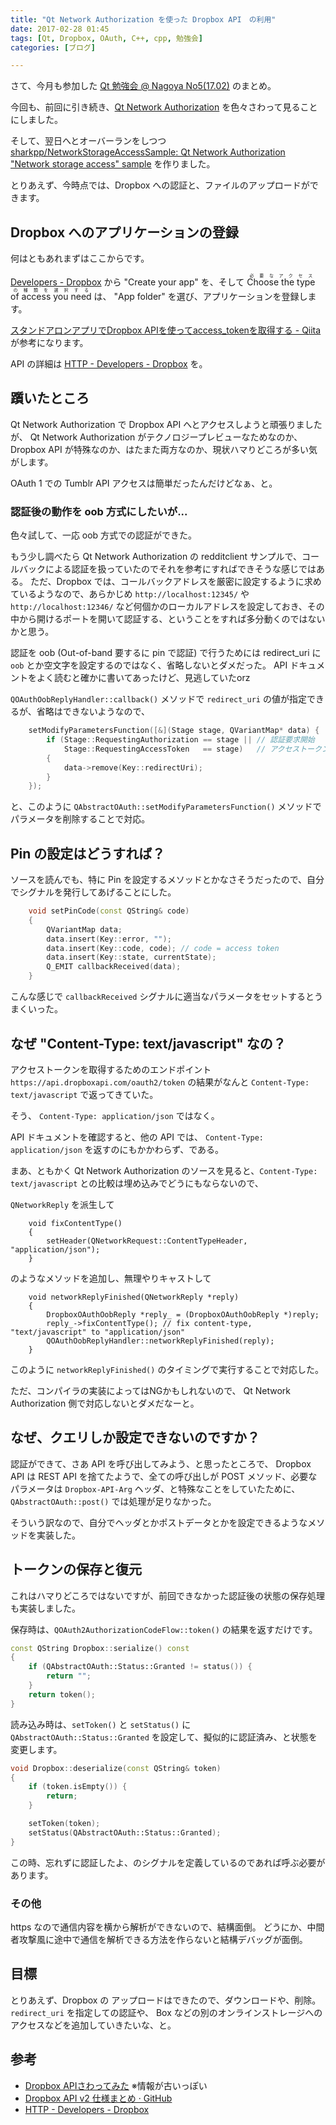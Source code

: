 ```yaml
---
title: "Qt Network Authorization を使った Dropbox API　の利用"
date: 2017-02-28 01:45
tags: [Qt, Dropbox, OAuth, C++, cpp, 勉強会]
categories: [ブログ]

---
```


さて、今月も参加した [Qt 勉強会 @ Nagoya No5(17.02)](https://qt-users.connpass.com/event/50191/) のまとめ。

今回も、前回に引き続き、[Qt Network Authorization](https://doc.qt.io/qt-5/qtnetworkauth-index.html) を色々さわって見ることにしました。

そして、翌日へとオーバーランをしつつ [sharkpp/NetworkStorageAccessSample: Qt Network Authorization "Network storage access" sample](https://github.com/sharkpp/NetworkStorageAccessSample) を作りました。

とりあえず、今時点では、Dropbox への認証と、ファイルのアップロードができます。

## Dropbox へのアプリケーションの登録

何はともあれまずはここからです。

[Developers - Dropbox](https://www.dropbox.com/developers) から "Create your app" を、そして <ruby><rb>Choose the type of access you need</rb><rp>(</rp><rt>必要なアクセスの種類を選択する</rt><rp>)</rp></ruby> は、 "App folder" を選び、アプリケーションを登録します。

[スタンドアロンアプリでDropbox APIを使ってaccess_tokenを取得する - Qiita](http://qiita.com/kz_morita/items/3ae70b10351a48a806eb) が参考になります。

API の詳細は [HTTP - Developers - Dropbox](https://www.dropbox.com/developers/documentation/http/documentation) を。

## 躓いたところ

Qt Network Authorization で Dropbox API へとアクセスしようと頑張りましたが、 Qt Network Authorization がテクノロジープレビューなためなのか、 Dropbox API が特殊なのか、はたまた両方なのか、現状ハマりどころが多い気がします。

OAuth 1 での Tumblr API アクセスは簡単だったんだけどなぁ、と。

### 認証後の動作を oob 方式にしたいが...

色々試して、一応 oob 方式での認証ができた。


もう少し調べたら Qt Network Authorization の redditclient サンプルで、コールバックによる認証を扱っていたのでそれを参考にすればできそうな感じではある。
ただ、Dropbox では、コールバックアドレスを厳密に設定するように求めているようなので、あらかじめ `http://localhost:12345/` や `http://localhost:12346/` など何個かのローカルアドレスを設定しておき、その中から開けるポートを開いて認証する、ということをすれば多分動くのではないかと思う。


認証を oob (Out-of-band 要するに pin で認証) で行うためには redirect_uri に `oob` とか空文字を設定するのではなく、省略しないとダメだった。
API ドキュメントをよく読むと確かに書いてあったけど、見逃していたorz

`QOAuthOobReplyHandler::callback()` メソッドで `redirect_uri` の値が指定できるが、省略はできないようなので、

```cpp
    setModifyParametersFunction([&](Stage stage, QVariantMap* data) {
        if (Stage::RequestingAuthorization == stage || // 認証要求開始
            Stage::RequestingAccessToken   == stage)   // アクセストークン要求開始
        {
            data->remove(Key::redirectUri);
        }
    });
```

と、このように `QAbstractOAuth::setModifyParametersFunction()` メソッドでパラメータを削除することで対応。

## Pin の設定はどうすれば？

ソースを読んでも、特に Pin を設定するメソッドとかなさそうだったので、自分でシグナルを発行してあげることにした。

```cpp
    void setPinCode(const QString& code)
    {
        QVariantMap data;
        data.insert(Key::error, "");
        data.insert(Key::code, code); // code = access token
        data.insert(Key::state, currentState);
        Q_EMIT callbackReceived(data);
    }
```

こんな感じで `callbackReceived` シグナルに適当なパラメータをセットするとうまくいった。

## なぜ "Content-Type: text/javascript" なの？

アクセストークンを取得するためのエンドポイント `https://api.dropboxapi.com/oauth2/token` の結果がなんと `Content-Type: text/javascript` で返ってきていた。

そう、 `Content-Type: application/json` ではなく。

API ドキュメントを確認すると、他の API では、 `Content-Type: application/json` を返すのにもかかわらず、である。

まあ、ともかく Qt Network Authorization のソースを見ると、`Content-Type: text/javascript` との比較は埋め込みでどうにもならないので、

`QNetworkReply` を派生して

```
    void fixContentType()
    {
        setHeader(QNetworkRequest::ContentTypeHeader, "application/json");
    }
```

のようなメソッドを追加し、無理やりキャストして

```
    void networkReplyFinished(QNetworkReply *reply)
    {
        DropboxOAuthOobReply *reply_ = (DropboxOAuthOobReply *)reply;
        reply_->fixContentType(); // fix content-type, "text/javascript" to "application/json"
        QOAuthOobReplyHandler::networkReplyFinished(reply);
    }
```

このように `networkReplyFinished()` のタイミングで実行することで対応した。

ただ、コンパイラの実装によってはNGかもしれないので、 Qt Network Authorization 側で対応しないとダメだなーと。

## なぜ、クエリしか設定できないのですか？

認証ができて、さあ API を呼び出してみよう、と思ったところで、 Dropbox API は REST API を捨てたようで、全ての呼び出しが POST メソッド、必要なパラメータは `Dropbox-API-Arg` ヘッダ、と特殊なことをしていたために、`QAbstractOAuth::post()` では処理が足りなかった。

そういう訳なので、自分でヘッダとかポストデータとかを設定できるようなメソッドを実装した。

## トークンの保存と復元

これはハマりどころではないですが、前回できなかった認証後の状態の保存処理も実装しました。

保存時は、`QOAuth2AuthorizationCodeFlow::token()` の結果を返すだけです。

```cpp
const QString Dropbox::serialize() const
{
    if (QAbstractOAuth::Status::Granted != status()) {
        return "";
    }
    return token();
}
```

読み込み時は、`setToken()` と `setStatus()` に `QAbstractOAuth::Status::Granted` を設定して、擬似的に認証済み、と状態を変更します。

```cpp
void Dropbox::deserialize(const QString& token)
{
    if (token.isEmpty()) {
        return;
    }

    setToken(token);
    setStatus(QAbstractOAuth::Status::Granted);
}
```

この時、忘れずに認証したよ、のシグナルを定義しているのであれば呼ぶ必要があります。

### その他

https なので通信内容を横から解析ができないので、結構面倒。
どうにか、中間者攻撃風に途中で通信を解析できる方法を作らないと結構デバッグが面倒。

## 目標

とりあえず、Dropbox の アップロードはできたので、ダウンロードや、削除。
`redirect_uri` を指定しての認証や、 Box などの別のオンラインストレージへのアクセスなどを追加していきたいな、と。

## 参考

* [Dropbox APIさわってみた](http://www.slideshare.net/ginpei_jp/dropbox-api-39190004) ※情報が古いっぽい
* [Dropbox API v2 仕様まとめ · GitHub](https://gist.github.com/voluntas/fe9394ce56ef4a305aa14168c09a3991)
* [HTTP - Developers - Dropbox](https://www.dropbox.com/developers/documentation/http/documentation)


